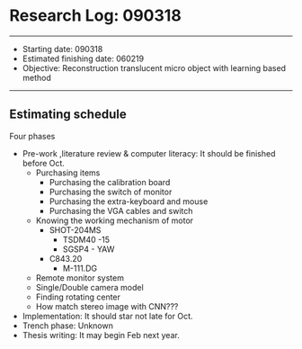 # Research Log: 090318 

---

+ Starting date: 090318
+ Estimated finishing date: 060219
+ Objective: Reconstruction translucent micro object with learning based method 

---

## Estimating schedule

Four phases

+ Pre-work ,literature review & computer literacy:  It should be finished before Oct.
  + Purchasing items
    + Purchasing the calibration board
    + Purchasing the switch of monitor
    + Purchasing the extra-keyboard and mouse
    + Purchasing the VGA cables and switch
  + Knowing the working mechanism of motor
    + SHOT-204MS	
      + TSDM40 -15
      + SGSP4 - YAW
    + C843.20
      + M-111.DG
  + Remote monitor system
  + Single/Double camera model
  + Finding rotating center 
  + How match stereo image with CNN???
+ Implementation: It should star not late for Oct.
+ Trench phase: Unknown
+ Thesis writing: It may begin Feb next year.

 